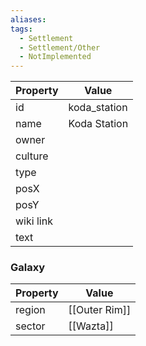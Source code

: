 ```yaml
---
aliases: 
tags:
  - Settlement
  - Settlement/Other
  - NotImplemented
---
```


| Property  | Value        |
| --------- | ------------ |
| id        | koda_station |
| name      | Koda Station |
| owner     |              |
| culture   |              |
| type      |              |
| posX      |              |
| posY      |              |
| wiki link |              |
| text      |              |

### Galaxy
| Property | Value         |
| -------- | ------------- |
| region   | [[Outer Rim]] |
| sector   | [[Wazta]]     |
